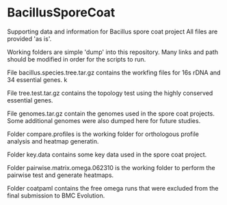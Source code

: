 BacillusSporeCoat
=================
Supporting data and information for Bacillus spore coat project
All files are provided 'as is'. 

Working folders are simple 'dump' into this repository. Many links and path should be modified 
in order for the scripts to run. 


File bacillus.species.tree.tar.gz contains the workfing files for 16s rDNA and 34 essential genes. k

File tree.test.tar.gz contains the topology test using the highly conserved essential genes. 

File genomes.tar.gz contain the genomes used in the spore coat projects. Some additional genomes were also dumped here for future studies. 

Folder compare.profiles is the working folder for orthologous profile analysis and heatmap generatin. 

Folder key.data contains some key data used in the spore coat project. 

Folder pairwise.matrix.omega.062310 is the working folder to perform the pairwise test and generate heatmaps. 

Folder coatpaml contains the free omega runs that were excluded from the final submission to BMC Evolution. 

